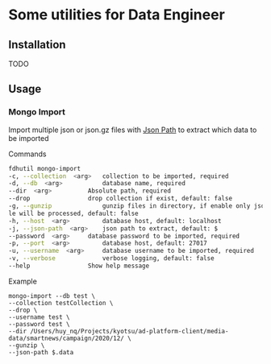 # Some utilities for Data Engineer

## Installation
TODO
## Usage

### Mongo Import

Import multiple json or json.gz files with [Json Path](<https://github.com/jsurfer/JsonSurfer#what-is-jsonpath>) to extract which data to be imported

Commands

```bash
fdhutil mongo-import
-c, --collection  <arg>   collection to be imported, required
-d, --db  <arg>           database name, required
--dir  <arg>          Absolute path, required
--drop                drop collection if exist, default: false
-g, --gunzip              gunzip files in directory, if enable only json.gz
le will be processed, default: false
-h, --host  <arg>         database host, default: localhost
-j, --json-path  <arg>    json path to extract, default: $
--password  <arg>     database password to be imported, required
-p, --port  <arg>         database host, default: 27017
-u, --username  <arg>     database username to be imported, required
-v, --verbose             verbose logging, default: false
--help                Show help message
```

Example

```cli
mongo-import --db test \
--collection testCollection \
--drop \
--username test \
--password test \
--dir /Users/huy_nq/Projects/kyotsu/ad-platform-client/media-data/smartnews/campaign/2020/12/ \
--gunzip \
--json-path $.data
```
